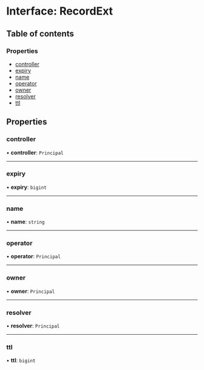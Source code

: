 # Interface: RecordExt

## Table of contents

### Properties

- [controller](RecordExt.md#controller)
- [expiry](RecordExt.md#expiry)
- [name](RecordExt.md#name)
- [operator](RecordExt.md#operator)
- [owner](RecordExt.md#owner)
- [resolver](RecordExt.md#resolver)
- [ttl](RecordExt.md#ttl)

## Properties

### controller

• **controller**: `Principal`

___

### expiry

• **expiry**: `bigint`

___

### name

• **name**: `string`

___

### operator

• **operator**: `Principal`

___

### owner

• **owner**: `Principal`

___

### resolver

• **resolver**: `Principal`

___

### ttl

• **ttl**: `bigint`

